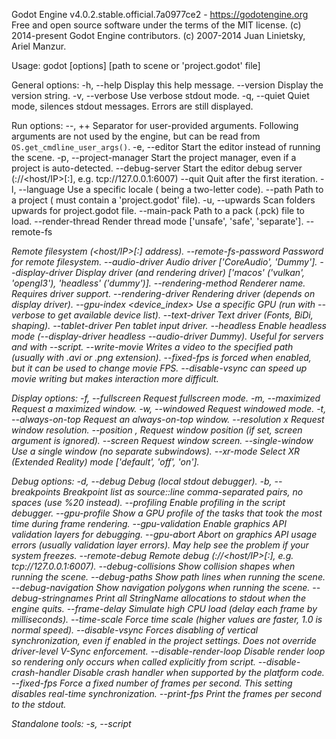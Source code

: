 Godot Engine v4.0.2.stable.official.7a0977ce2 - https://godotengine.org
Free and open source software under the terms of the MIT license.
(c) 2014-present Godot Engine contributors.
(c) 2007-2014 Juan Linietsky, Ariel Manzur.

Usage: godot [options] [path to scene or 'project.godot' file]

General options:
  -h, --help                        Display this help message.
  --version                         Display the version string.
  -v, --verbose                     Use verbose stdout mode.
  -q, --quiet                       Quiet mode, silences stdout messages. Errors are still displayed.

Run options:
  --, ++                            Separator for user-provided arguments. Following arguments are not used by the engine, but can be read from `OS.get_cmdline_user_args()`.
  -e, --editor                      Start the editor instead of running the scene.
  -p, --project-manager             Start the project manager, even if a project is auto-detected.
  --debug-server <uri>              Start the editor debug server (<protocol>://<host/IP>[:<port>], e.g. tcp://127.0.0.1:6007)
  --quit                            Quit after the first iteration.
  -l, --language <locale>           Use a specific locale (<locale> being a two-letter code).
  --path <directory>                Path to a project (<directory> must contain a 'project.godot' file).
  -u, --upwards                     Scan folders upwards for project.godot file.
  --main-pack <file>                Path to a pack (.pck) file to load.
  --render-thread <mode>            Render thread mode ['unsafe', 'safe', 'separate'].
  --remote-fs <address>             Remote filesystem (<host/IP>[:<port>] address).
  --remote-fs-password <password>   Password for remote filesystem.
  --audio-driver <driver>           Audio driver ['CoreAudio', 'Dummy'].
  --display-driver <driver>         Display driver (and rendering driver) ['macos' ('vulkan', 'opengl3'), 'headless' ('dummy')].
  --rendering-method <renderer>     Renderer name. Requires driver support.
  --rendering-driver <driver>       Rendering driver (depends on display driver).
  --gpu-index <device_index>        Use a specific GPU (run with --verbose to get available device list).
  --text-driver <driver>            Text driver (Fonts, BiDi, shaping).
  --tablet-driver <driver>          Pen tablet input driver.
  --headless                        Enable headless mode (--display-driver headless --audio-driver Dummy). Useful for servers and with --script.
  --write-movie <file>              Writes a video to the specified path (usually with .avi or .png extension).
                                    --fixed-fps is forced when enabled, but it can be used to change movie FPS.
                                    --disable-vsync can speed up movie writing but makes interaction more difficult.

Display options:
  -f, --fullscreen                  Request fullscreen mode.
  -m, --maximized                   Request a maximized window.
  -w, --windowed                    Request windowed mode.
  -t, --always-on-top               Request an always-on-top window.
  --resolution <W>x<H>              Request window resolution.
  --position <X>,<Y>                Request window position (if set, screen argument is ignored).
  --screen <N>                      Request window screen.
  --single-window                   Use a single window (no separate subwindows).
    --xr-mode <mode>                  Select XR (Extended Reality) mode ['default', 'off', 'on'].

Debug options:
  -d, --debug                       Debug (local stdout debugger).
  -b, --breakpoints                 Breakpoint list as source::line comma-separated pairs, no spaces (use %20 instead).
  --profiling                       Enable profiling in the script debugger.
  --gpu-profile                     Show a GPU profile of the tasks that took the most time during frame rendering.
  --gpu-validation                  Enable graphics API validation layers for debugging.
  --gpu-abort                       Abort on graphics API usage errors (usually validation layer errors). May help see the problem if your system freezes.
  --remote-debug <uri>              Remote debug (<protocol>://<host/IP>[:<port>], e.g. tcp://127.0.0.1:6007).
  --debug-collisions                Show collision shapes when running the scene.
  --debug-paths                     Show path lines when running the scene.
  --debug-navigation                Show navigation polygons when running the scene.
  --debug-stringnames               Print all StringName allocations to stdout when the engine quits.
  --frame-delay <ms>                Simulate high CPU load (delay each frame by <ms> milliseconds).
  --time-scale <scale>              Force time scale (higher values are faster, 1.0 is normal speed).
  --disable-vsync                   Forces disabling of vertical synchronization, even if enabled in the project settings. Does not override driver-level V-Sync enforcement.
  --disable-render-loop             Disable render loop so rendering only occurs when called explicitly from script.
  --disable-crash-handler           Disable crash handler when supported by the platform code.
  --fixed-fps <fps>                 Force a fixed number of frames per second. This setting disables real-time synchronization.
  --print-fps                       Print the frames per second to the stdout.

Standalone tools:
  -s, --script <script>             Run a script.
  --check-only                      Only parse for errors and quit (use with --script).
  --export-release <preset> <path>  Export the project in release mode using the given preset and output path. The preset name should match one defined in export_presets.cfg.
                                    <path> should be absolute or relative to the project directory, and include the filename for the binary (e.g. 'builds/game.exe').
                                    The target directory must exist.
  --export-debug <preset> <path>    Export the project in debug mode using the given preset and output path. See --export-release description for other considerations.
  --export-pack <preset> <path>     Export the project data only using the given preset and output path. The <path> extension determines whether it will be in PCK or ZIP format.
  --convert-3to4 [<max_file_kb>] [<max_line_size>]
                                    Converts project from Godot 3.x to Godot 4.x.
  --validate-conversion-3to4 [<max_file_kb>] [<max_line_size>]
                                    Shows what elements will be renamed when converting project from Godot 3.x to Godot 4.x.
  --doctool [<path>]                Dump the engine API reference to the given <path> (defaults to current dir) in XML format, merging if existing files are found.
  --no-docbase                      Disallow dumping the base types (used with --doctool).
  --build-solutions                 Build the scripting solutions (e.g. for C# projects). Implies --editor and requires a valid project to edit.
  --dump-gdextension-interface      Generate GDExtension header file 'gdextension_interface.h' in the current folder. This file is the base file required to implement a GDExtension.
  --dump-extension-api              Generate JSON dump of the Godot API for GDExtension bindings named 'extension_api.json' in the current folder.
  --startup-benchmark               Benchmark the startup time and print it to console.
  --startup-benchmark-file <path>   Benchmark the startup time and save it to a given file in JSON format.
